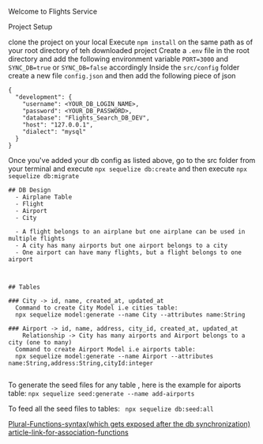 Welcome to Flights Service

Project Setup

clone the project on your local
Execute `npm install` on the same path as of your root directory of teh downloaded project
Create a `.env` file in the root directory and add the following environment variable
`PORT=3000` and `SYNC_DB=true` or `SYNC_DB=false` accordingly
Inside the `src/config` folder create a new file `config.json` and then add the following piece of json

```
{
  "development": {
    "username": <YOUR_DB_LOGIN_NAME>,
    "password": <YOUR_DB_PASSWORD>,
    "database": "Flights_Search_DB_DEV",
    "host": "127.0.0.1",
    "dialect": "mysql"
  }
}
```

Once you've added your db config as listed above, go to the src folder from your terminal and execute `npx sequelize db:create` and then execute
`npx sequelize db:migrate`


```
## DB Design
  - Airplane Table
  - Flight
  - Airport
  - City 

  - A flight belongs to an airplane but one airplane can be used in multiple flights
  - A city has many airports but one airport belongs to a city
  - One airport can have many flights, but a flight belongs to one airport


  
## Tables

### City -> id, name, created_at, updated_at
  Command to create City Model i.e cities table:
  npx sequelize model:generate --name City --attributes name:String

### Airport -> id, name, address, city_id, created_at, updated_at
    Relationship -> City has many airports and Airport belongs to a city (one to many)
  Command to create Airport Model i.e airports table:
  npx sequelize model:generate --name Airport --attributes name:String,address:String,cityId:integer
  
```
To generate the seed files for any table , here is the example for aiports table:
 `npx sequelize seed:generate --name add-airports`

To feed all the seed files to tables:
` npx sequelize db:seed:all`

[Plural-Functions-syntax(which gets exposed after the db synchronization)](https://github.com/sequelize/sequelize/blob/main/packages/core/src/associations/has-many.ts#L157)
[article-link-for-association-functions](https://medium.com/@tavilesa12/dealing-with-many-to-many-associations-in-sequelize-bddc34201b80)
